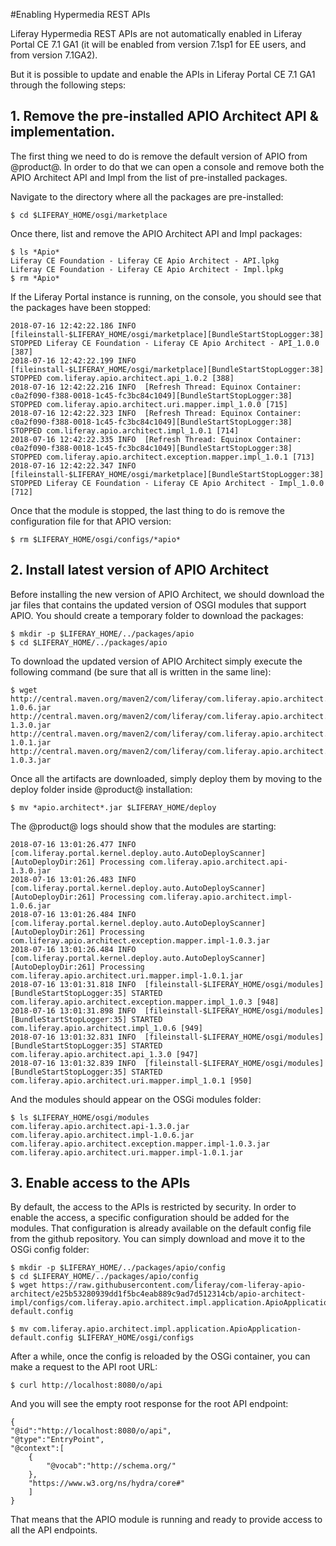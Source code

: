 #Enabling Hypermedia REST APIs

Liferay Hypermedia REST APIs are not automatically enabled in Liferay Portal CE 7.1 GA1 (it will be enabled from version 7.1sp1 for EE users, and from version 7.1GA2).

But it is possible to update and enable the APIs in Liferay Portal CE 7.1 GA1 through the following steps:

## 1. Remove the pre-installed APIO Architect API & implementation.

The first thing we need to do is remove the default version of APIO from @product@. In order to do that we can open a console and remove both the APIO Architect API and Impl from the list of pre-installed packages.

Navigate to the directory where all the packages are pre-installed:

    $ cd $LIFERAY_HOME/osgi/marketplace

Once there, list and remove the APIO Architect API and Impl packages:

    $ ls *Apio*
    Liferay CE Foundation - Liferay CE Apio Architect - API.lpkg 
    Liferay CE Foundation - Liferay CE Apio Architect - Impl.lpkg
    $ rm *Apio*

If the Liferay Portal instance is running, on the console, you should see that the packages have been stopped:

    2018-07-16 12:42:22.186 INFO  [fileinstall-$LIFERAY_HOME/osgi/marketplace][BundleStartStopLogger:38] STOPPED Liferay CE Foundation - Liferay CE Apio Architect - API_1.0.0 [387]
    2018-07-16 12:42:22.199 INFO  [fileinstall-$LIFERAY_HOME/osgi/marketplace][BundleStartStopLogger:38] STOPPED com.liferay.apio.architect.api_1.0.2 [388]
    2018-07-16 12:42:22.216 INFO  [Refresh Thread: Equinox Container: c0a2f090-f388-0018-1c45-fc3bc84c1049][BundleStartStopLogger:38] STOPPED com.liferay.apio.architect.uri.mapper.impl_1.0.0 [715]
    2018-07-16 12:42:22.323 INFO  [Refresh Thread: Equinox Container: c0a2f090-f388-0018-1c45-fc3bc84c1049][BundleStartStopLogger:38] STOPPED com.liferay.apio.architect.impl_1.0.1 [714]
    2018-07-16 12:42:22.335 INFO  [Refresh Thread: Equinox Container: c0a2f090-f388-0018-1c45-fc3bc84c1049][BundleStartStopLogger:38] STOPPED com.liferay.apio.architect.exception.mapper.impl_1.0.1 [713]
    2018-07-16 12:42:22.347 INFO  [fileinstall-$LIFERAY_HOME/osgi/marketplace][BundleStartStopLogger:38] STOPPED Liferay CE Foundation - Liferay CE Apio Architect - Impl_1.0.0 [712]

Once that the module is stopped, the last thing to do is remove the configuration file for that APIO version:

    $ rm $LIFERAY_HOME/osgi/configs/*apio*

## 2. Install latest version of APIO Architect

Before installing the new version of APIO Architect, we should download the jar files that contains the updated version of OSGI modules that support APIO. You should create a temporary folder to download the packages:

    $ mkdir -p $LIFERAY_HOME/../packages/apio
    $ cd $LIFERAY_HOME/../packages/apio

To download the updated version of APIO Architect simply execute the following command (be sure that all is written in the same line):

    $ wget http://central.maven.org/maven2/com/liferay/com.liferay.apio.architect.impl/1.0.6/com.liferay.apio.architect.impl-1.0.6.jar  http://central.maven.org/maven2/com/liferay/com.liferay.apio.architect.api/1.3.0/com.liferay.apio.architect.api-1.3.0.jar http://central.maven.org/maven2/com/liferay/com.liferay.apio.architect.uri.mapper.impl/1.0.1/com.liferay.apio.architect.uri.mapper.impl-1.0.1.jar http://central.maven.org/maven2/com/liferay/com.liferay.apio.architect.exception.mapper.impl/1.0.3/com.liferay.apio.architect.exception.mapper.impl-1.0.3.jar

Once all the artifacts are downloaded, simply deploy them by moving to the deploy folder inside @product@ installation:

    $ mv *apio.architect*.jar $LIFERAY_HOME/deploy

The @product@ logs should show that the modules are starting:

    2018-07-16 13:01:26.477 INFO  [com.liferay.portal.kernel.deploy.auto.AutoDeployScanner][AutoDeployDir:261] Processing com.liferay.apio.architect.api-1.3.0.jar
    2018-07-16 13:01:26.483 INFO  [com.liferay.portal.kernel.deploy.auto.AutoDeployScanner][AutoDeployDir:261] Processing com.liferay.apio.architect.impl-1.0.6.jar
    2018-07-16 13:01:26.484 INFO  [com.liferay.portal.kernel.deploy.auto.AutoDeployScanner][AutoDeployDir:261] Processing com.liferay.apio.architect.exception.mapper.impl-1.0.3.jar
    2018-07-16 13:01:26.484 INFO  [com.liferay.portal.kernel.deploy.auto.AutoDeployScanner][AutoDeployDir:261] Processing com.liferay.apio.architect.uri.mapper.impl-1.0.1.jar
    2018-07-16 13:01:31.818 INFO  [fileinstall-$LIFERAY_HOME/osgi/modules][BundleStartStopLogger:35] STARTED com.liferay.apio.architect.exception.mapper.impl_1.0.3 [948]
    2018-07-16 13:01:31.898 INFO  [fileinstall-$LIFERAY_HOME/osgi/modules][BundleStartStopLogger:35] STARTED com.liferay.apio.architect.impl_1.0.6 [949]
    2018-07-16 13:01:32.831 INFO  [fileinstall-$LIFERAY_HOME/osgi/modules][BundleStartStopLogger:35] STARTED com.liferay.apio.architect.api_1.3.0 [947]
    2018-07-16 13:01:32.839 INFO  [fileinstall-$LIFERAY_HOME/osgi/modules][BundleStartStopLogger:35] STARTED com.liferay.apio.architect.uri.mapper.impl_1.0.1 [950]

And the modules should appear on the OSGi modules folder:

    $ ls $LIFERAY_HOME/osgi/modules
    com.liferay.apio.architect.api-1.3.0.jar 
    com.liferay.apio.architect.impl-1.0.6.jar
    com.liferay.apio.architect.exception.mapper.impl-1.0.3.jar com.liferay.apio.architect.uri.mapper.impl-1.0.1.jar

## 3. Enable access to the APIs

By default, the access to the APIs is restricted by security. In order to enable the access, a specific configuration should be added for the modules. That configuration is already available on the default config file from the github repository. You can simply download and move it to the OSGi config folder:

    $ mkdir -p $LIFERAY_HOME/../packages/apio/config
    $ cd $LIFERAY_HOME/../packages/apio/config
    $ wget https://raw.githubusercontent.com/liferay/com-liferay-apio-architect/e25b53280939dd1f5bc4eab889c9ad7d512314cb/apio-architect-impl/configs/com.liferay.apio.architect.impl.application.ApioApplication-default.config

    $ mv com.liferay.apio.architect.impl.application.ApioApplication-default.config $LIFERAY_HOME/osgi/configs

After a while, once the config is reloaded by the OSGi container, you can make a request to the API root URL:

    $ curl http://localhost:8080/o/api

And you will see the empty root response for the root API endpoint:

    {  
    "@id":"http://localhost:8080/o/api",
    "@type":"EntryPoint",
    "@context":[  
        {  
            "@vocab":"http://schema.org/"
        },
        "https://www.w3.org/ns/hydra/core#"
        ]
    }

That means that the APIO module is running and ready to provide access to all the API endpoints.


